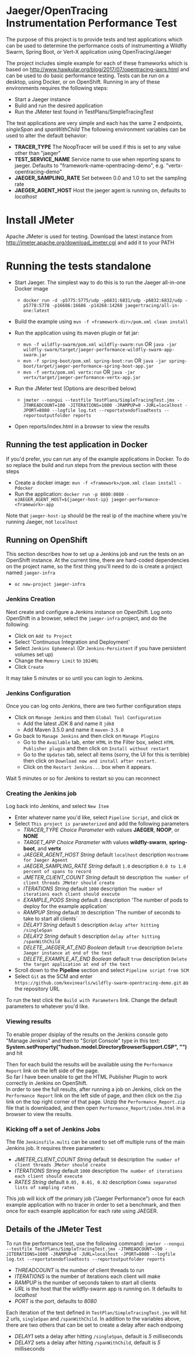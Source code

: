 # Jaeger/OpenTracing Instrumentation Performance Test

The purpose of this project is to provide tests and test applications which can be used to determine the performance 
costs of instrumenting a Wildfly Swarm, Spring Boot, or Vert-X application using OpenTracing/Jaeger

The project includes simple example for each of these frameworks which is based on 
http://www.hawkular.org/blog/2017/07/opentracing-jaxrs.html and can be used to do 
basic performance testing.  Tests can be run on a desktop, using Docker, or on OpenShift.  Running in any of 
these environments requires the following steps:

+ Start a Jaeger instance
+ Build and run the desired application
+ Run the JMeter test found in TestPlans/SimpleTracingTest

The test applications are very simple and each has the same 2 endpoints, *singleSpan* and *spanWithChild*  The following 
environment variables can be used to alter the default behavior:
                                             
+ **TRACER_TYPE** The NoopTracer will be used if this is set to any value other than "jaeger"
+ **TEST_SERVICE_NAME** Service name to use when reporting spans to jaeger.  Defaults to "framework-name-opentracing-demo", e.g. "vertx-opentracing-demo"
+ **JAEGER_SAMPLING_RATE** Set between 0.0 and 1.0 to set the sampling rate
+ **JAEGER_AGENT_HOST** Host the jaeger agent is running on, defaults to _localhost_

# Install JMeter
Apache JMeter is used for testing.  Download the latest instance from http://jmeter.apache.org/download_jmeter.cgi and add it to your PATH

# Running the tests standalone

+ Start Jaeger.  The simplest way to do this is to run the Jaeger all-in-one Docker image
   + `docker run -d -p5775:5775/udp -p6831:6831/udp -p6832:6832/udp -p5778:5778 -p16686:16686 -p14268:14268 jaegertracing/all-in-one:latest`
+ Build the example using `mvn -f <framework-dir>/pom.xml clean install`
+ Run the application using its maven plugin or fat jar:
    + `mvn -f wildfly-swarm/pom.xml wildfly-swarm:run` OR `java -jar wildfly-swarm/target/jaeger-performance-wildfly-swarm-app-swarm.jar `
    + `mvn -f spring-boot/pom.xml spring-boot:run` OR `java -jar spring-boot/target/jaeger-performance-spring-boot-app.jar`
    + `mvn -f vertx/pom.xml vertx:run` OR `java -jar vertx/target/jaeger-performance-vertx-app.jar `

+ Run the JMeter test  (Options are described below) 
    + `jmeter --nongui --testfile TestPlans/SimpleTracingTest.jmx -JTHREADCOUNT=100 -JITERATIONS=1000 -JRAMPUP=0 -JURL=localhost -JPORT=8080 --logfile log.txt --reportatendofloadtests --reportoutputfolder reports`
+ Open reports/index.html in a browser to view the results             

## Running the test application in Docker

If you'd prefer, you can run any of the example applications in Docker.  To do so replace the build
and run steps from the previous section with these steps

+ Create a docker image: `mvn -f <framework>/pom.xml clean install -Pdocker`
+ Run the application: `docker run -p 8080:8080 -eJAEGER_AGENT_HOST=${jaeger-host-ip} jaeger-performance-<framework>-app`

Note that `jaeger-host-ip` should be the real ip of the machine where you're running Jaeger, not `localhost`

## Running on OpenShift

This section describes how to set up a Jenkins job and run the tests on an OpenShift instance.  At the
current time, there are hard-coded dependencies on the project name, so the first thing you'll need to
do is create a project named `jaeger-infra`

+ `oc new-project jaeger-infra`

### Jenkins Creation

Next create and configure a Jenkins instance on OpenShift.  Log onto OpenShift in a browser, 
select the `jaeger-infra` project, and do the following:

+ Click on `Add to Project`
+ Select 'Continuous Integration and Deployment'
+ Select `Jenkins Ephemeral` (Or `Jenkins-Persistent` if you have persistent volumes set up)
+ Change the `Memory Limit` to `1024Mi`
+ Click `Create`

It may take 5 minutes or so until you can login to Jenkins.

### Jenkins Configuration

Once you can log onto Jenkins, there are two further configuration steps

+ Click on `Manage Jenkins` and then `Global Tool Configuration`
    + Add the latest JDK 8 and name it `jdk8`
    + Add Maven 3.5.0 and name it `maven-3.5.0`
+ Go back to `Manage Jenkins` and then click on `Manage Plugins`
    + Go to the `Available` tab, enter `HTML` in the Filter box, select `HTML Publisher plugin` and 
    then click on `Install without restart`
    + Go to the `Updates` tab, select all items (sorry, the UI for this is terrible) then click on 
    `Download now and install after restart.`
    + Click on the `Restart Jenkins...` box when it appears.  
    
Wait 5 minutes or so for Jenkins to restart so you can reconnect

### Creating the Jenkins job

Log back into Jenkins, and select `New Item`

+ Enter whatever name you'd like, select `Pipeline Script`, and click `OK`
+ Select `This project is parameterized` and add the following parameters
    + *TRACER_TYPE* _Choice Parameter_ with values **JAEGER**, **NOOP**, or **NONE**
    + *TARGET_APP* _Choice Parameter_ with values **wildfly-swarm**, **spring-boot**, and **vertx**
    + *JAEGER_AGENT_HOST* _String_ default `localhost` description `Hostname for Jaeger Ageent`
    + *JAEGER_SAMPLING_RATE* _String_ default `1.0` description `0.0 to 1.0 percent of spans to record`
    + *JMETER_CLIENT_COUNT* _String_ default `50`  description `The number of client threads JMeter should create`
    + *ITERATIONS* _String_ default `1000` description `The number of iterations each client should execute`
    + *EXAMPLE_PODS* _String_ default `1` description 'The number of pods to deploy for the example application`
    + *RAMPUP* _String_ default `30` description 'The number of seconds to take to start all clients`
    + *DELAY1* _String_ default `5` description `delay after hitting /singleSpan`
    + *DELAY2* _String_ default `5` description `delay after hitting /spanWithChild`
    + *DELETE_JAEGER_AT_END* _Boolean_ default `true` description `Delete Jaeger instance at end of the test`
    + *DELETE_EXAMPLE_AT_END* _Boolean_ default `true` description `Delete the target application at end of the test`
+ Scroll down to the **Pipeline** section and select `Pipeline script from SCM`
+ Select `Git` as the SCM and enter `https://github.com/kevinearls/wildfly-swarm-opentracing-demo.git` as 
the repository URL

To run the test click the `Build with Parameters` link.  Change the default parameters to whatever you'd like.

### Viewing results

To enable proper dsiplay of the results on the Jenkins console goto "Manage Jenkins" and then to "Script Console" type 
in this text: **System.setProperty("hudson.model.DirectoryBrowserSupport.CSP", "")** and hit 

Then for each build the results will be available using the `Performance Report` link on the left side of the page.  
So far I have been unable to get the HTML Publisher Plugin to work correctly in Jenkins on OpenShift.  
In order to see the full results, after running a job on Jenkins, click on the 
`Performance Report` link on the left side of page, and then click on the `Zip` link on the top
right corner of that page.  Unzip the `Performance_Report.zip` file that is downloaded, and then
open `Performance_Report/index.html` in a browser to view the results.

### Kicking off a set of Jenkins Jobs
The file `Jenkinsfile.multi` can be used to set off multiple runs of the main Jenkins job.  It requires three parameters:
+ *JMETER_CLIENT_COUNT* _String_ default `50`  description `The number of client threads JMeter should create`
+ *ITERATIONS* _String_ default `1000` description `The number of iterations each client should execute`
+ *RATES* _String_ default `0.05, 0.01, 0.02` description `Comma separated lists of sampling rates`

This job will kick off the primary job ("Jaeger Performance") once for each example application with no tracer in
order to set a benchmark, and then once for each example application for each rate using JAEGER.


## Details of the JMeter Test

To run the performance test, use the following command: 
    `jmeter --nongui --testfile TestPlans/SimpleTracingTest.jmx -JTHREADCOUNT=100 -JITERATIONS=1000 -JRAMPUP=0 -JURL=localhost -JPORT=8080 --logfile log.txt --reportatendofloadtests --reportoutputfolder reports`
        
+ *THREADCOUNT* is the number of client threads to run
+ *ITERATIONS* is the number of iterations each client will make
+ *RAMPUP* is the number of seconds taken to start all clients
+ *URL* is the host that the wildfly-swarm app is running on.  It defaults to *localhost*
+ *PORT* is the port, defaults to *8080*

Each iteration of the test defined in `TestPlan/SimpleTracingTest.jmx` will hit 2 urls, `singleSpan`
and `/spanWithChild`.  In addition to the variables above, there are two others that can be set to create a delay after each endpoing
+ *DELAY1* sets a delay after hitting `/singleSpan`, default is *5* milliseconds
+ *DELAY2* sets a delay after hitting `/spanWithChild`, default is *5* milliseconds




 